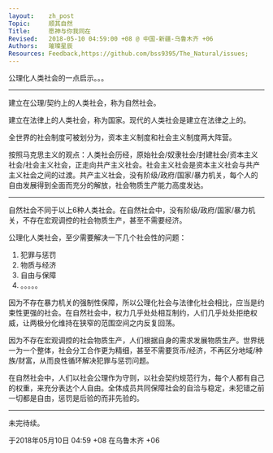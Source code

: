 ```yaml
---
layout:    zh_post
Topic:     顺其自然
Title:     愿神与你我同在
Revised:   2018-05-10 04:59:00 +08 @ 中国-新疆-乌鲁木齐 +06
Authors:   璀璨星辰
Resources: Feedback,https://github.com/bss9395/The_Natural/issues;
---
```


公理化人类社会的一点启示。。。

-----

建立在公理/契约上的人类社会，称为自然社会。

建立在法律上的人类社会，称为国家。现代的人类社会是建立在法律之上的。

全世界的社会制度可被划分为，资本主义制度和社会主义制度两大阵营。

按照马克思主义的观点：人类社会历经，原始社会/奴隶社会/封建社会/资本主义社会/社会主义社会，正走向共产主义社会。社会主义社会是资本主义社会与共产主义社会之间的过渡。共产主义社会，没有阶级/政府/国家/暴力机关，每个人的自由发展得到全面而充分的解放，社会物质生产能力高度发达。

----

自然社会不同于以上6种人类社会。在自然社会中，没有阶级/政府/国家/暴力机关，不存在宏观调控的社会物质生产，甚至不需要经济。

公理化人类社会，至少需要解决一下几个社会性的问题：

1. 犯罪与惩罚
2. 物质与经济
3. 自由与保障
4. 。。。。。

因为不存在暴力机关的强制性保障，所以公理化社会与法律化社会相比，应当是约束性更强的社会。在自然社会中，权力几乎处处相互制约，人们几乎处处拒绝权威，让两极分化维持在狭窄的范围空间之内反复回荡。

因为不存在宏观调控的社会物质生产，人们根据自身的需求发展物质生产。世界统一为一个整体，社会分工合作更为精细，甚至不需要货币/经济，不再区分地域/种族/财富，从而良性循环解决犯罪与惩罚问题。

在自然社会中，人们以社会公理作为守则，以社会契约规范行为，每个人都有自己的权重，来充分表达个人自由。全体成员共同保障社会的自洽与稳定，未犯错之前一切都是自由，惩罚是后验的而非先验的。

-----------------------------------

未完待续。

于2018年05月10日 04:59 +08 在乌鲁木齐 +06